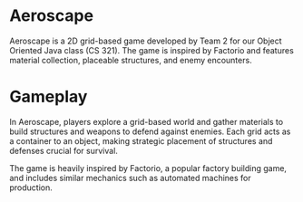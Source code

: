 # Aeroscape
Aeroscape is a 2D grid-based game developed by Team 2 for our Object Oriented Java class (CS 321). The game is inspired by Factorio and features material collection, placeable structures, and enemy encounters.

# Gameplay
In Aeroscape, players explore a grid-based world and gather materials to build structures and weapons to defend against enemies. Each grid acts as a container to an object, making strategic placement of structures and defenses crucial for survival.

The game is heavily inspired by Factorio, a popular factory building game, and includes similar mechanics such as automated machines for production.
